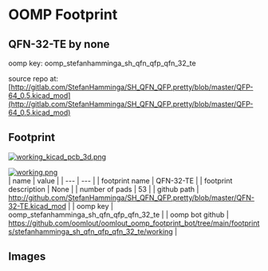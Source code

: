 # OOMP Footprint  
## QFN-32-TE  by none  
  
oomp key: oomp_stefanhamminga_sh_qfn_qfp_qfn_32_te  
  
source repo at: [http://gitlab.com/StefanHamminga/SH_QFN_QFP.pretty/blob/master/QFP-64_0.5.kicad_mod](http://gitlab.com/StefanHamminga/SH_QFN_QFP.pretty/blob/master/QFP-64_0.5.kicad_mod)  
## Footprint  
  
[![working_kicad_pcb_3d.png](working_kicad_pcb_3d_600.png)](working_kicad_pcb_3d.png)  
  
[![working.png](working_600.png)](working.png)  
| name | value | 
| --- | --- | 
| footprint name | QFN-32-TE | 
| footprint description | None | 
| number of pads | 53 | 
| github path | http://github.com/StefanHamminga/SH_QFN_QFP.pretty/blob/master/QFN-32-TE.kicad_mod | 
| oomp key | oomp_stefanhamminga_sh_qfn_qfp_qfn_32_te | 
| oomp bot github | https://github.com/oomlout/oomlout_oomp_footprint_bot/tree/main/footprints/stefanhamminga_sh_qfn_qfp_qfn_32_te/working | 
## Images  
